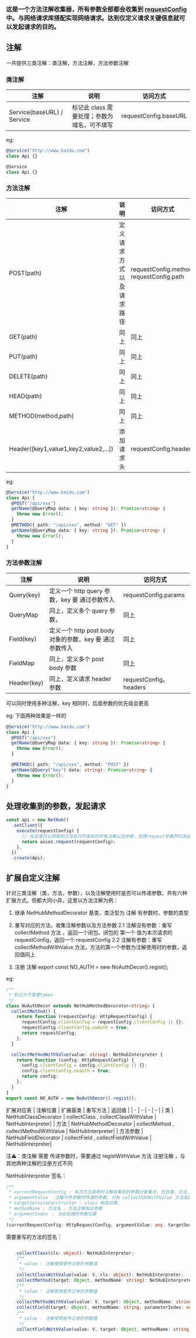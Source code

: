 ### 这是一个方法注解收集器，所有参数全部都会收集到 [requestConfig](#user-content-requestConfig) 中。与网络请求库搭配实现网络请求。达到仅定义请求关键信息就可以发起请求的目的。

## 注解

一共提供三类注解：类注解，方法注解，方法参数注解

### 类注解

| 注解                       | 说明                                        | 访问方式              |
| -------------------------- | ------------------------------------------- | --------------------- |
| Service(baseURL) / Service | 标记此 class 需要处理；参数为域名，可不填写 | requestConfig.baseURL |

eg:

```typescript
@Service("http://www.baidu.com")
class Api {}

@Service
class Api {}
```

### 方法注解

| 注解                 | 说明                     | 访问方式                                     |
| -------------------- | ------------------------ | -------------------------------------------- |
| POST(path)           | 定义请求方式以及请求路径 | requestConfig.method,<br/>requestConfig.path |
| GET(path)            | 同上                     | 同上                                         |
| PUT(path)            | 同上                     | 同上                                         |
| DELETE(path)         | 同上                     | 同上                                         |
| HEAD(path)           | 同上                     | 同上                                         |
| METHOD(method,path) | 同上                     | 同上                                         |
| Header([key1,value1,key2,value2,...])  | 添加请求头               | requestConfig.headers                     |

eg:

```typescript
@Service("http://www.baidu.com")
class Api {
  @POST("/api/xxx")
  getName(@QueryMap data: { key: string }): Promise<string> {
    throw new Error();
  }
  @METHOD({ path: "/api/xxx", method: "GET" })
  getName(@QueryMap data: { key: string }): Promise<string> {
    throw new Error();
  }
}
```

### 方法参数注解

| 注解        | 说明                                                    | 访问方式               |
| ----------- | ------------------------------------------------------- | ---------------------- |
| Query(key)  | 定义一个 http query 参数，key 要 通过参数传入           | requestConfig.params   |
| QueryMap    | 同上，定义多个 query 参数，                             | 同上                   |
| Field(key)  | 定义一个 http post body 对象的参数，key 要 通过参数传入 | 同上                   |
| FieldMap    | 同上，定义多个 post body 参数                           | 同上                   |
| Header(key) | 同上，定义请求 header 参数                              | requestConfig。headers |

可以同时使用多种注解，key 相同时，后面参数的优先级会更高

eg: 下面两种效果是一样的

```typescript
@Service("http://www.baidu.com")
class Api {
  @POST("/api/xxx")
  getName(@QueryMap data: { key: string }): Promise<string> {
    throw new Error();
  }

  @METHOD({ path: "/api/xxx", method: "POST" })
  getName(@Query("key") data: string): Promise<string> {
    throw new Error();
  }
}
```

## 处理收集到的参数，发起请求 <a id='requestConfig'></a>

```typescript
const api = new NetHub()
  .setClient({
    execute(requestConfig) {
      // 在这里可以获取到方法执行时拿到的所有注解以及参数，处理request参数然后发起请求
      return axios.request(requestConfig);
    },
  })
  .create(Api);
```

## 扩展自定义注解

针对三类注解（类，方法，参数），以及注解使用时是否可以传递参数，共有六种扩展方式。但都大同小异，这里以方法注解为例：

1. 继承 NetHubMethodDecorator 基类，类泛型为 注解 有参数时，参数的类型
2. 重写对应的方法，收集注解参数以及方法参数
   2.1 注解没有参数：重写 collectMethod 方法 ，返回一个闭包。闭包的 第一个 值为本次请求的 requestConfig，返回一个 requestConfig
   2.2 注解有参数：重写 collectMethodWithValue 方法，方法的第一个参数为注解使用时的参数，返回值同上

3. 注册 注解
   export const NO_AUTH = new NoAuthDecor().regist();

eg:

```typescript
/**
 * 标记为不需要token
 */
class NoAuthDecor extends NetHubMethodDecorator<string> {
  collectMethod() {
    return function (requestConfig: HttpRequestConfig) {
      requestConfig.clientConfig = requestConfig.clientConfig || {};
      requestConfig.clientConfig.noAuth = true;
      return requestConfig;
    };
  }

  collectMethodWithValue(value: string): NetHubInterpreter {
    return function (config: HttpRequestConfig) {
      config.clientConfig = config.clientConfig || {};
      config.clientConfig.noauth = true;
      return config;
    };
  }
}
export const NO_AUTH = new NoAuthDecor().regist();
```

扩展对应表
| 注解位置 | 扩展基类 | 重写方法 | 返回值 |
| - | - | - | - |
| 类 | NetHubClassDecorator | collectClass , collectClassWithValue | NetHubInterpreter|
| 方法 | NetHubMethodDecorator | collectMethod , collectMethodWithValue | NetHubInterpreter|
| 方法参数 | NetHubFieldDecorator | collectField , collectFieldWithValue | NetHubInterpreter|

注⚠️：类注解 需要 传递参数时，需要通过 registWithValue 方法 注册注解 ，与其他两种注解的注册方式不同

NetHubInterpreter 签名：
```typescript
/**
 * currentRequestConfig : 本次方法调用时注解收集到的参数对象集合，包含类，方法，参数注解
 * argumentValue ：注解可传参数时传递的参数，只有 collectXXXWithValue 方法返回的才会有这个参数，
 * targetServiceConstructor : class 构造对象,
 * methodName : 方法名 ，方法注解有此参数
 * argumentIndex ： 当前处理的参数位置
 */
(currentRequestConfig: HttpRequestConfig, argumentValue: any, targetServiceConstructor: object, methodName: string | Symbol, argumentIndex?: number): HttpRequestConfig | Promise<HttpRequestConfig>;

```

需要重写的方法的签名：
```typescript

    collectClass(cls: object): NetHubInterpreter;
    /**
     * value : 注解使用是传过来的参数值
     */
    collectClassWithValue(value: V, cls: object): NetHubInterpreter;
    collectMethod(target: Object, methodName: string): NetHubInterpreter;
    /**
     * value : 注解使用是传过来的参数值
     */
    collectMethodWithValue(value: V, target: Object, methodName: string): NetHubInterpreter;
    collectField(target: Object, methodName: string, parameterIndex: number): NetHubInterpreter;
    /**
     * value : 注解使用是传过来的参数值
     */
    collectFieldWithValue(value: V, target: Object, methodName: string, parameterIndex: number): NetHubInterpreter;

```
